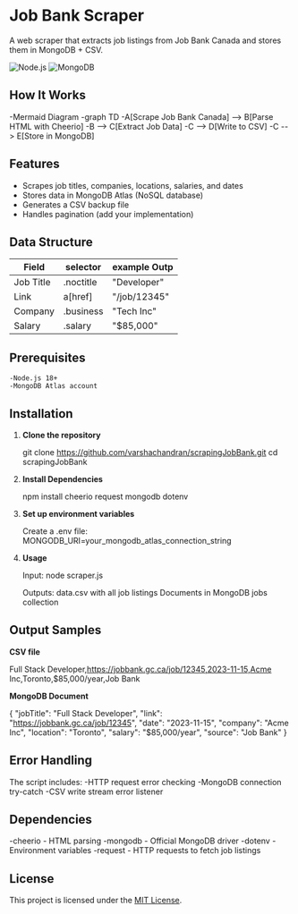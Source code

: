 # Job Bank Scraper 

A web scraper that extracts job listings from Job Bank Canada and stores them in MongoDB + CSV.

![Node.js](https://img.shields.io/badge/Node.js-14.x+-green)
![MongoDB](https://img.shields.io/badge/MongoDB-Atlas-blue)

## How It Works
-Mermaid Diagram
-graph TD
-A[Scrape Job Bank Canada] --> B[Parse HTML with Cheerio]
-B --> C[Extract Job Data]
-C --> D[Write to CSV]
-C --> E[Store in MongoDB]

## Features 
- Scrapes job titles, companies, locations, salaries, and dates
- Stores data in MongoDB Atlas (NoSQL database)
- Generates a CSV backup file
- Handles pagination (add your implementation)

## Data Structure

|     Field      |  selector    | example Outp |
|----------------|--------------|--------------|
| Job Title      | .noctitle    | "Developer"  |
| Link           | a[href]      | "/job/12345" |
| Company        | .business    | "Tech Inc"   |
| Salary         | .salary	    | "$85,000"    |


## Prerequisites

    -Node.js 18+
    -MongoDB Atlas account

## Installation 

1. **Clone the repository**
   
   git clone https://github.com/varshachandran/scrapingJobBank.git
   cd scrapingJobBank

2. **Install Dependencies**

   npm install cheerio request mongodb dotenv

3. **Set up environment variables**

   Create a .env file:
    MONGODB_URI=your_mongodb_atlas_connection_string

4. **Usage**

   Input:
   node scraper.js

   Outputs:
   data.csv with all job listings
   Documents in MongoDB jobs collection

## Output Samples

  **CSV file**

  Full Stack Developer,https://jobbank.gc.ca/job/12345,2023-11-15,Acme Inc,Toronto,$85,000/year,Job Bank

  **MongoDB Document**

  {
  "jobTitle": "Full Stack Developer",
  "link": "https://jobbank.gc.ca/job/12345",
  "date": "2023-11-15",
  "company": "Acme Inc",
  "location": "Toronto",
  "salary": "$85,000/year",
  "source": "Job Bank"
  }

## Error Handling

  The script includes:
  -HTTP request error checking
  -MongoDB connection try-catch
  -CSV write stream error listener

## Dependencies 

   -cheerio - HTML parsing
   -mongodb - Official MongoDB driver
   -dotenv - Environment variables
   -request - HTTP requests to fetch job listings 

## License

This project is licensed under the [MIT License](LICENSE).

  
